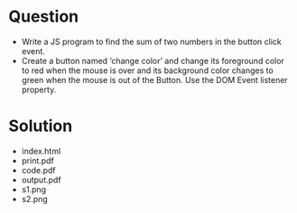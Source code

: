 # Question
- Write a JS program to find the sum of two numbers in the button click event.
- Create a button named ‘change color’ and change its foreground color to red when the mouse is over and its background color changes to green when the mouse is out of the Button. Use the DOM Event listener property.

# Solution
- index.html
- print.pdf
- code.pdf
- output.pdf
- s1.png
- s2.png
